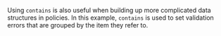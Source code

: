 <!-- markdownlint-disable MD041 -->
Using `contains` is also useful when building up more complicated
data structures in policies. In this example, `contains` is used to set
validation errors that are grouped by the item they refer to.
